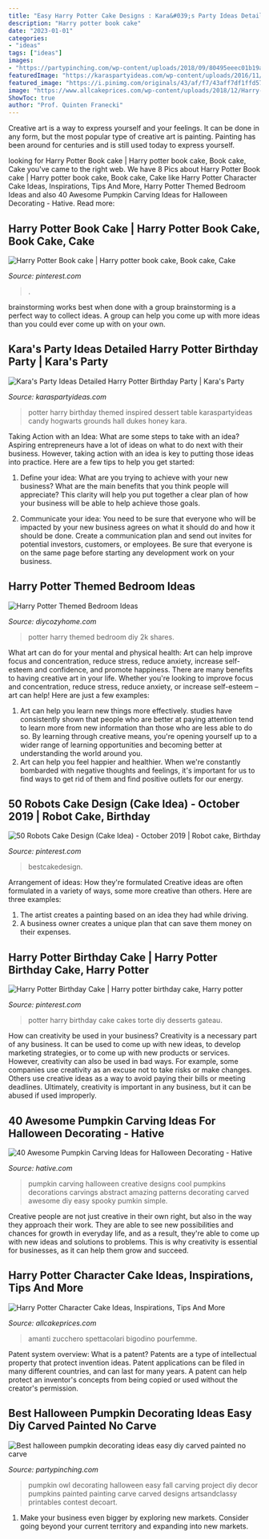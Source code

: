 ```yaml
---
title: "Easy Harry Potter Cake Designs : Kara&#039;s Party Ideas Detailed Harry Potter Birthday Party"
description: "Harry potter book cake"
date: "2023-01-01"
categories:
- "ideas"
tags: ["ideas"]
images:
- "https://partypinching.com/wp-content/uploads/2018/09/80495eeec01b19a47b9ffe60f4dbdb0a.jpg"
featuredImage: "https://karaspartyideas.com/wp-content/uploads/2016/11/Harry-Potter-Birthday-Party-via-Karas-Party-Ideas-KarasPartyIdeas.com77.jpeg"
featured_image: "https://i.pinimg.com/originals/43/af/f7/43aff7df1ffd5746c86087bf2755895a.jpg"
image: "https://www.allcakeprices.com/wp-content/uploads/2018/12/Harry-Potter-Cake.jpg"
ShowToc: true
author: "Prof. Quinten Franecki"
---
```



Creative art is a way to express yourself and your feelings. It can be done in any form, but the most popular type of creative art is painting. Painting has been around for centuries and is still used today to express yourself.

	

		
looking for Harry Potter Book cake | Harry potter book cake, Book cake, Cake you've came to the right web. We have 8 Pics about Harry Potter Book cake | Harry potter book cake, Book cake, Cake like Harry Potter Character Cake Ideas, Inspirations, Tips And More, Harry Potter Themed Bedroom Ideas and also 40 Awesome Pumpkin Carving Ideas for Halloween Decorating - Hative. Read more:
		
    
## Harry Potter Book Cake | Harry Potter Book Cake, Book Cake, Cake

<img loading=lazy src="https://i.pinimg.com/736x/d1/41/a2/d141a28727f7ec302080a5887273095d.jpg" onerror="this.onerror=null;this.src='https://tse1.mm.bing.net/th?id=OIP.9RgkpBP2gHW4HwsH2a5eRgHaJ3&amp;pid=15.1';" alt="Harry Potter Book cake | Harry potter book cake, Book cake, Cake">

_Source: pinterest.com_

>. 

	

brainstorming works best when done with a group
brainstorming is a perfect way to collect ideas. A group can help you come up with more ideas than you could ever come up with on your own.

    
## Kara&#039;s Party Ideas Detailed Harry Potter Birthday Party | Kara&#039;s Party

<img loading=lazy src="https://karaspartyideas.com/wp-content/uploads/2016/11/Harry-Potter-Birthday-Party-via-Karas-Party-Ideas-KarasPartyIdeas.com77.jpeg" onerror="this.onerror=null;this.src='https://tse2.mm.bing.net/th?id=OIP.6wzvDK7gApJZs3FCbQbPKwHaLH&amp;pid=15.1';" alt="Kara&#039;s Party Ideas Detailed Harry Potter Birthday Party | Kara&#039;s Party">

_Source: karaspartyideas.com_

>potter harry birthday themed inspired dessert table karaspartyideas candy hogwarts grounds hall dukes honey kara. 

	

Taking Action with an Idea: What are some steps to take with an idea?
Aspiring entrepreneurs have a lot of ideas on what to do next with their business. However, taking action with an idea is key to putting those ideas into practice. Here are a few tips to help you get started:
1. Define your idea: What are you trying to achieve with your new business? What are the main benefits that you think people will appreciate? This clarity will help you put together a clear plan of how your business will be able to help achieve those goals.

2. Communicate your idea: You need to be sure that everyone who will be impacted by your new business agrees on what it should do and how it should be done. Create a communication plan and send out invites for potential investors, customers, or employees. Be sure that everyone is on the same page before starting any development work on your business.


    
## Harry Potter Themed Bedroom Ideas

<img loading=lazy src="https://diycozyhome.com/wp-content/uploads/2015/05/Harry-Potter.jpg" onerror="this.onerror=null;this.src='https://tse4.mm.bing.net/th?id=OIP.jYgSLH89S6BrB5huahsoVQHaD4&amp;pid=15.1';" alt="Harry Potter Themed Bedroom Ideas">

_Source: diycozyhome.com_

>potter harry themed bedroom diy 2k shares. 

	

What art can do for your mental and physical health: Art can help improve focus and concentration, reduce stress, reduce anxiety, increase self-esteem and confidence, and promote happiness.
There are many benefits to having creative art in your life. Whether you're looking to improve focus and concentration, reduce stress, reduce anxiety, or increase self-esteem – art can help! Here are just a few examples: 
1. Art can help you learn new things more effectively. studies have consistently shown that people who are better at paying attention tend to learn more from new information than those who are less able to do so. By learning through creative means, you're opening yourself up to a wider range of learning opportunities and becoming better at understanding the world around you. 
2. Art can help you feel happier and healthier. When we're constantly bombarded with negative thoughts and feelings, it's important for us to find ways to get rid of them and find positive outlets for our energy.

    
## 50 Robots Cake Design (Cake Idea) - October 2019 | Robot Cake, Birthday

<img loading=lazy src="https://i.pinimg.com/736x/b3/98/7b/b3987bf6f4d5da60d15f363ce9e77788.jpg" onerror="this.onerror=null;this.src='https://tse2.mm.bing.net/th?id=OIP.BtPxPve0_xHy5RPzTxk_rQHaKI&amp;pid=15.1';" alt="50 Robots Cake Design (Cake Idea) - October 2019 | Robot cake, Birthday">

_Source: pinterest.com_

>bestcakedesign. 

	

Arrangement of ideas: How they're formulated
Creative ideas are often formulated in a variety of ways, some more creative than others. Here are three examples:
1. The artist creates a painting based on an idea they had while driving.
2. A business owner creates a unique plan that can save them money on their expenses.

    
## Harry Potter Birthday Cake | Harry Potter Birthday Cake, Harry Potter

<img loading=lazy src="https://i.pinimg.com/originals/43/af/f7/43aff7df1ffd5746c86087bf2755895a.jpg" onerror="this.onerror=null;this.src='https://tse4.mm.bing.net/th?id=OIP.O2AUxj0iIQ3-C9syWiEnagHaJ4&amp;pid=15.1';" alt="Harry Potter Birthday Cake | Harry potter birthday cake, Harry potter">

_Source: pinterest.com_

>potter harry birthday cake cakes torte diy desserts gateau. 

	

How can creativity be used in your business?
Creativity is a necessary part of any business. It can be used to come up with new ideas, to develop marketing strategies, or to come up with new products or services. However, creativity can also be used in bad ways. For example, some companies use creativity as an excuse not to take risks or make changes. Others use creative ideas as a way to avoid paying their bills or meeting deadlines. Ultimately, creativity is important in any business, but it can be abused if used improperly.

    
## 40 Awesome Pumpkin Carving Ideas For Halloween Decorating - Hative

<img loading=lazy src="https://hative.com/wp-content/uploads/2014/10/pumpkin-carving-ideas/19-abstract-pumpkin.jpg" onerror="this.onerror=null;this.src='https://tse1.mm.bing.net/th?id=OIP.4Qt5VOSelIm1VvZmVvHcnQHaKX&amp;pid=15.1';" alt="40 Awesome Pumpkin Carving Ideas for Halloween Decorating - Hative">

_Source: hative.com_

>pumpkin carving halloween creative designs cool pumpkins decorations carvings abstract amazing patterns decorating carved awesome diy easy spooky pumkin simple. 

	

Creative people are not just creative in their own right, but also in the way they approach their work. They are able to see new possibilities and chances for growth in everyday life, and as a result, they're able to come up with new ideas and solutions to problems. This is why creativity is essential for businesses, as it can help them grow and succeed.

    
## Harry Potter Character Cake Ideas, Inspirations, Tips And More

<img loading=lazy src="https://www.allcakeprices.com/wp-content/uploads/2018/12/Harry-Potter-Cake.jpg" onerror="this.onerror=null;this.src='https://tse2.mm.bing.net/th?id=OIP.jTT_-ih08_l_yilAgrO7xAHaE7&amp;pid=15.1';" alt="Harry Potter Character Cake Ideas, Inspirations, Tips And More">

_Source: allcakeprices.com_

>amanti zucchero spettacolari bigodino pourfemme. 

	

Patent system overview: What is a patent?
Patents are a type of intellectual property that protect invention ideas. Patent applications can be filed in many different countries, and can last for many years. A patent can help protect an inventor's concepts from being copied or used without the creator's permission.

    
## Best Halloween Pumpkin Decorating Ideas Easy Diy Carved Painted No Carve

<img loading=lazy src="https://partypinching.com/wp-content/uploads/2018/09/80495eeec01b19a47b9ffe60f4dbdb0a.jpg" onerror="this.onerror=null;this.src='https://tse3.mm.bing.net/th?id=OIP.BgLSw8itkq6lzjOxuWuW2QHaLH&amp;pid=15.1';" alt="Best halloween pumpkin decorating ideas easy diy carved painted no carve">

_Source: partypinching.com_

>pumpkin owl decorating halloween easy fall carving project diy decor pumpkins painted painting carve carved designs artsandclassy printables contest decoart. 

	

1. Make your business even bigger by exploring new markets. Consider going beyond your current territory and expanding into new markets.

